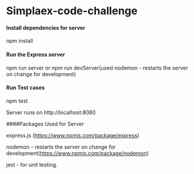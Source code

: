 # Simplaex-code-challenge

#### Install dependencies for server
npm install

#### Run the Express server 
npm run server or npm run devServer(used nodemon - restarts the server on change for development)

#### Run Test cases
npm test


Server runs on http://localhost:8080 


####Packages Used for Server

express.js (https://www.npmjs.com/package/express)

nodemon - restarts the server on change for development(https://www.npmjs.com/package/nodemon)

jest - for unit testing.

